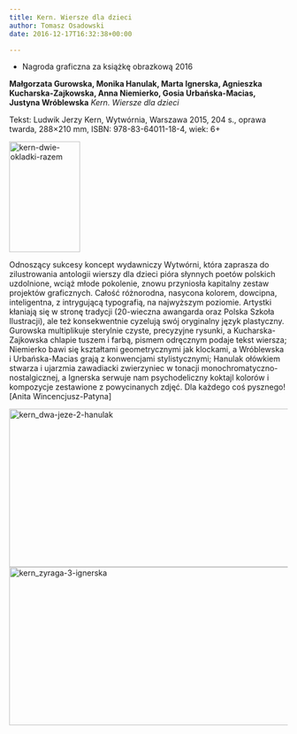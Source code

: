 ```yaml
---
title: Kern. Wiersze dla dzieci
author: Tomasz Osadowski
date: 2016-12-17T16:32:38+00:00

---
```

  * Nagroda graficzna za książkę obrazkową 2016

**Małgorzata Gurowska, Monika Hanulak, Marta Ignerska, Agnieszka Kucharska-Zajkowska, Anna Niemierko, Gosia Urbańska-Macias, Justyna Wróblewska** _Kern. Wiersze dla dzieci_

Tekst: Ludwik Jerzy Kern, Wytwórnia, Warszawa 2015, 204 s., oprawa twarda, 288&#215;210 mm, ISBN: 978-83-64011-18-4, wiek: 6+

<img class="alignnone size-medium wp-image-3841" src="http://www.ibby.pl/wp-content/uploads/2016/12/KERN-dwie-okładki-razem-128x200.jpg" alt="kern-dwie-okladki-razem" width="128" height="200" srcset="http://www.ibby.pl/wp-content/uploads/2016/12/KERN-dwie-okładki-razem-128x200.jpg 128w, http://www.ibby.pl/wp-content/uploads/2016/12/KERN-dwie-okładki-razem-64x100.jpg 64w, http://www.ibby.pl/wp-content/uploads/2016/12/KERN-dwie-okładki-razem-384x600.jpg 384w, http://www.ibby.pl/wp-content/uploads/2016/12/KERN-dwie-okładki-razem.jpg 408w" sizes="(max-width: 128px) 100vw, 128px" />

Odnoszący sukcesy koncept wydawniczy Wytwórni, która zaprasza do zilustrowania antologii wierszy dla dzieci pióra słynnych poetów polskich uzdolnione, wciąż młode pokolenie, znowu przyniosła kapitalny zestaw projektów graficznych. Całość różnorodna, nasycona kolorem, dowcipna, inteligentna, z intrygującą typografią, na najwyższym poziomie. Artystki kłaniają się w stronę tradycji (20-wieczna awangarda oraz Polska Szkoła Ilustracji), ale też konsekwentnie cyzelują swój oryginalny język plastyczny. Gurowska multiplikuje sterylnie czyste, precyzyjne rysunki, a Kucharska-Zajkowska chlapie tuszem i farbą, pismem odręcznym podaje tekst wiersza; Niemierko bawi się kształtami geometrycznymi jak klockami, a Wróblewska i Urbańska-Macias grają z konwencjami stylistycznymi; Hanulak ołówkiem stwarza i ujarzmia zawadiacki zwierzyniec w tonacji monochromatyczno-nostalgicznej, a Ignerska serwuje nam psychodeliczny koktajl kolorów i kompozycje zestawione z powycinanych zdjęć. Dla każdego coś pysznego! [Anita Wincencjusz-Patyna]

 <img class="alignnone wp-image-3847 size-large" src="http://www.ibby.pl/wp-content/uploads/2016/12/KERN_Dwa-jeże-2-Hanulak-1-800x286.jpg" alt="kern_dwa-jeze-2-hanulak" width="800" height="286" srcset="http://www.ibby.pl/wp-content/uploads/2016/12/KERN_Dwa-jeże-2-Hanulak-1-800x286.jpg 800w, http://www.ibby.pl/wp-content/uploads/2016/12/KERN_Dwa-jeże-2-Hanulak-1-150x54.jpg 150w, http://www.ibby.pl/wp-content/uploads/2016/12/KERN_Dwa-jeże-2-Hanulak-1-300x107.jpg 300w, http://www.ibby.pl/wp-content/uploads/2016/12/KERN_Dwa-jeże-2-Hanulak-1-768x274.jpg 768w" sizes="(max-width: 800px) 100vw, 800px" /><img class="alignnone wp-image-3848" src="http://www.ibby.pl/wp-content/uploads/2016/12/KERN_Zyraga-3-Ignerska-1-800x286.jpg" alt="kern_zyraga-3-ignerska" width="800" height="286" srcset="http://www.ibby.pl/wp-content/uploads/2016/12/KERN_Zyraga-3-Ignerska-1-800x286.jpg 800w, http://www.ibby.pl/wp-content/uploads/2016/12/KERN_Zyraga-3-Ignerska-1-150x54.jpg 150w, http://www.ibby.pl/wp-content/uploads/2016/12/KERN_Zyraga-3-Ignerska-1-300x107.jpg 300w, http://www.ibby.pl/wp-content/uploads/2016/12/KERN_Zyraga-3-Ignerska-1-768x274.jpg 768w" sizes="(max-width: 800px) 100vw, 800px" />
